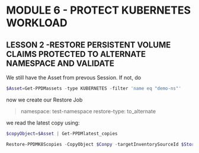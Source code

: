 # MODULE 6 - PROTECT KUBERNETES WORKLOAD

## LESSON 2 -RESTORE PERSISTENT VOLUME CLAIMS PROTECTED TO ALTERNATE NAMESPACE AND VALIDATE

We still have the Asset from prevous Session. If not, do

```Powershell
$Asset=Get-PPDMassets -type KUBERNETES -filter 'name eq "demo-ns"'
```

now we create our Restore Job

> namespace: test-namespace
> restore-type: to_alternate

we read the latest copy using:

```Powershell
$copyObject=$Asset | Get-PPDMlatest_copies
```

```Powershell
Restore-PPDMK8Scopies -CopyObject $Conpy -targetInventorySourceId $StorageSystem.id -TO_ALTERNATE -namespace test-namespace
```
